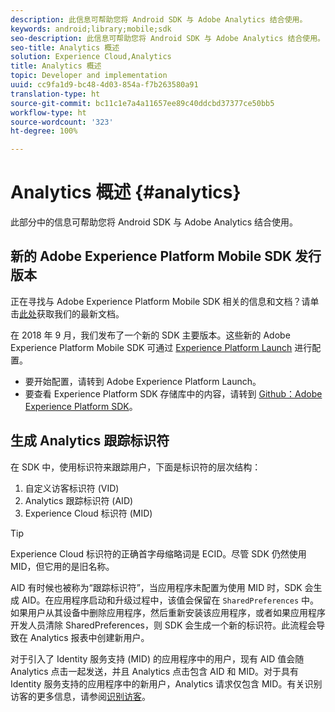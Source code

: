 ```yaml
---
description: 此信息可帮助您将 Android SDK 与 Adobe Analytics 结合使用。
keywords: android;library;mobile;sdk
seo-description: 此信息可帮助您将 Android SDK 与 Adobe Analytics 结合使用。
seo-title: Analytics 概述
solution: Experience Cloud,Analytics
title: Analytics 概述
topic: Developer and implementation
uuid: cc9fa1d9-bc48-4d03-854a-f7b263580a91
translation-type: ht
source-git-commit: bc11c1e7a4a11657ee89c40ddcbd37377ce50bb5
workflow-type: ht
source-wordcount: '323'
ht-degree: 100%

---
```



# Analytics 概述 {#analytics}

此部分中的信息可帮助您将 Android SDK 与 Adobe Analytics 结合使用。

## 新的 Adobe Experience Platform Mobile SDK 发行版本

正在寻找与 Adobe Experience Platform Mobile SDK 相关的信息和文档？请单击[此处](https://aep-sdks.gitbook.io/docs/)获取我们的最新文档。

在 2018 年 9 月，我们发布了一个新的 SDK 主要版本。这些新的 Adobe Experience Platform Mobile SDK 可通过 [Experience Platform Launch](https://www.adobe.com/cn/experience-platform/launch.html) 进行配置。

* 要开始配置，请转到 Adobe Experience Platform Launch。
* 要查看 Experience Platform SDK 存储库中的内容，请转到 [Github：Adobe Experience Platform SDK](https://github.com/Adobe-Marketing-Cloud/acp-sdks)。

## 生成 Analytics 跟踪标识符

在 SDK 中，使用标识符来跟踪用户，下面是标识符的层次结构：

1. 自定义访客标识符 (VID)
1. Analytics 跟踪标识符 (AID)
1. Experience Cloud 标识符 (MID)

>[!TIP]
>
>Experience Cloud 标识符的正确首字母缩略词是 ECID。尽管 SDK 仍然使用 MID，但它用的是旧名称。

AID 有时候也被称为“跟踪标识符”，当应用程序未配置为使用 MID 时，SDK 会生成 AID。在应用程序启动和升级过程中，该值会保留在 `SharedPreferences` 中。如果用户从其设备中删除应用程序，然后重新安装该应用程序，或者如果应用程序开发人员清除 SharedPreferences，则 SDK 会生成一个新的标识符。此流程会导致在 Analytics 报表中创建新用户。

对于引入了 Identity 服务支持 (MID) 的应用程序中的用户，现有 AID 值会随 Analytics 点击一起发送，并且 Analytics 点击包含 AID 和 MID。对于具有 Identity 服务支持的应用程序中的新用户，Analytics 请求仅包含 MID。有关识别访客的更多信息，请参阅[识别访客](https://docs.adobe.com/content/help/zh-Hans/analytics/export/analytics-data-feed/data-feed-contents/datafeeds-visid.html)。
